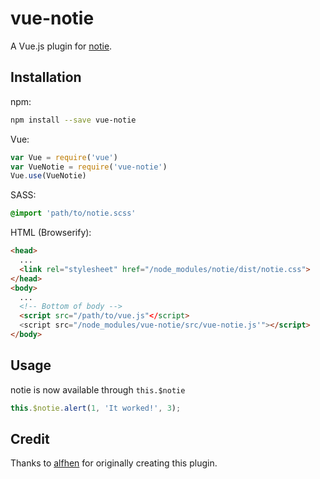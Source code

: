 # vue-notie

A Vue.js plugin for [notie](https://github.com/jaredreich/notie).

## Installation

npm:
``` bash
npm install --save vue-notie
```

Vue:
```javascript
var Vue = require('vue')
var VueNotie = require('vue-notie')
Vue.use(VueNotie)
```

SASS:
```scss
@import 'path/to/notie.scss'
```

HTML (Browserify):
```html
<head>
  ...
  <link rel="stylesheet" href="/node_modules/notie/dist/notie.css">
</head>
<body>
  ...
  <!-- Bottom of body -->
  <script src="/path/to/vue.js"</script>
  <script src="/node_modules/vue-notie/src/vue-notie.js'"></script>
</body>
```

## Usage
notie is now available through ```this.$notie```

```javascript
this.$notie.alert(1, 'It worked!', 3);
```

## Credit
Thanks to [alfhen](https://github.com/alfhen) for originally creating this plugin.
